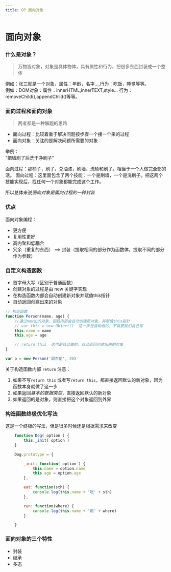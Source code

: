 ```yaml
---
title: OP 面向对象
---
```

# 面向对象

### 什么是对象？  
> 万物皆对象，对象是具体物体，具有属性和行为，把很多东西封装成一个整体  

例如：张三就是一个对象，属性：年龄，名字...,行为：吃饭，睡觉等等。  
例如：DOM对象：属性：innerHTML,innerTEXT,style... 行为： removeChild(),appendChild()等等。  

### 面向过程和面向对象  
> 两者都是一种解题的思路  
* 面向过程：比较着重于解决问题按步骤一个接一个来的过程  
* 面向对象：关注的是解决问题所需要的对象  

举例：  
“把墙刷了后洗干净刷子”  

面向过程：那桶子，刷子，兑油漆，刷墙，洗桶和刷子。相当于一个人做完全部的活。
面向过程：这里面包含了两个技能：一个是刷墙，一个是洗刷子。把这两个技能实现后，找任何一个对象都能完成这个工作。  

所以总体来说*面向对象是面向过程的一种封装*  

### 优点  
面向对象编程：  
* 更方便  
* 复用性更好  
* 高内聚和低耦合  
* 冗余（重复的东西） ==> 封装（提取相同的部分作为函数体，提取不同的部分作为参数）  

### 自定义构造函数  
* 首字母大写（区别于普通函数）
* 创建对象的过程是由 new 关键字实现
* 在构造函数内部会自动创建新对象并赋值this指针  
* 自动返回创建出来的对象  
```js 
// 构造函数 
function Person(name, age) {
    //通过new出的对象，函数内部会自动创建新对象，并赋值this指针  
    // var this = new Object()  这一步是自动做的，不需要我们自己写  
    this.name = name
    this.age = age    

    // return this  这也是自动做的，自动返回创建出来的对象
}

var p = new Person('周杰伦', 20)

```  

关于构造函数内部 `return` 注意： 
1. 如果不写`return this` 或者写`return this`，都直接返回默认的新对象，因为函数本身就做了这一步  
2. 如果返回*基本的数据类型*，直接返回默认的新对象  
3. 如果返回的是对象，则直接把这个对象返回到外界  

### 构造函数终极优化写法    

这是一个终极的写法，但是很多时候还是根据需求来改变
``` js
    function Dog( option ) {
        this._init( option )
    }

    Dog.prototype = {

        _init: function( option ) {
            this.name = option.name
            this.age = option.age
        }, 

        eat: function(sth) {
            console.log(this.name + '吃' + sth)
        },

        run: function(where) {
            console.log(this.name + '跑' + where)
        }

    }
```

### 面向对象的三个特性

* 封装
* 继承
* 多态